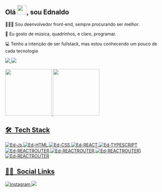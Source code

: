 ## Olá <img src="https://raw.githubusercontent.com/kaueMarques/kaueMarques/master/hi.gif" width="30px">, sou Ednaldo

👨🏽‍💻 Sou deenvolvedor front-end, sempre procurando ser melhor.

🎵 Eu gosto de música, quadrinhos, e claro, programar.

💻 Tenho a intenção de ser fullstack, mas estou conhecendo um pouco de cada tecnologia

<div>
  <a href="mailto:ednaldocordeiro2017@gmail.com">
    <img src="https://img.shields.io/badge/Gmail-D14836?style=for-the-badge&logo=gmail&logoColor=white"/> 
  </a>
  <a href="https://wa.me/5582999274196">
    <img src="https://img.shields.io/badge/WhatsApp-25D366?style=for-the-badge&logo=whatsapp&logoColor=white"/>
  </a>
</div>
<br>
<div>
  <a href="https://github.com/Ednaldo-byte">
  <img height="150em" src="https://github-readme-stats.vercel.app/api?username=ednaldocordeiro&show_icons=true&theme=github_dark&include_all_commits=true&count_private=true"/>
  <img height="150em" src="https://github-readme-stats.vercel.app/api/top-langs/?username=ednaldocordeiro&layout=compact&langs_count=7&theme=github_dark"/>
</div>
  
## 🛠 &nbsp;Tech Stack
<div>
  <img align="center" alt="Ed-Js" src="https://img.shields.io/badge/JavaScript-323330?style=for-the-badge&logo=javascript&logoColor=F7DF1E">
  <img align="center" alt="Ed-HTML" src="https://img.shields.io/badge/HTML5-E34F26?style=for-the-badge&logo=html5&logoColor=white">
  <img align="center" alt="Ed-CSS" src="https://img.shields.io/badge/CSS3-1572B6?style=for-the-badge&logo=css3&logoColor=white">
  <img align="center" alt="Ed-REACT"  src="https://img.shields.io/badge/React-20232A?style=for-the-badge&logo=react&logoColor=61DAFB">
  <img align="center" alt="Ed-TYPESCRIPT" src="https://img.shields.io/badge/TypeScript-007ACC?style=for-the-badge&logo=typescript&logoColor=white">
<!--   <img align="center" alt="Ed-GRAPHQL" src="https://img.shields.io/badge/GraphQL-F53997?style=for-the-badge&logo=GraphQL&logoColor=white"> -->
  <img align="center" alt="Ed-REACTROUTER" src="https://img.shields.io/badge/React_Router-CA4245?style=for-the-badge&logo=react-router&logoColor=white">
  <img align="center" alt="Ed-REACTROUTER" src="https://img.shields.io/badge/Prismic-fefefe?style=for-the-badge&logo=prismic&logoColor=5163BA">
  <img align="center" alt="Ed-REACTROUTER" src="https://img.shields.io/badge/nextjs-fafafa?style=for-the-badge&logo=next.js&logoColor=000">\
  <img align="center" alt="Ed-REACTROUTER" src="https://img.shields.io/badge/styled%20components-E4405F?style=for-the-badge&logo=styled%20components&logoColor=fff">
</div>

## :person_curly_hair: &nbsp;Social Links
  
  <div>
    <a href="https://instagram.com/ednaldo_cordeiro_" target="_blank">
      <img src="https://img.shields.io/badge/-Instagram-E4405F?style=for-the-badge&logo=instagram&logoColor=white" alt="instagram"/>
    </a>
    <a href="https://www.linkedin.com/mwlite/in/ednaldo-cordeiro-28018b1a6" target="_blank">
     <img src="https://img.shields.io/badge/LinkedIn-023e8a?style=for-the-badge&logo=linkedin&logoColor=white"/>
    </a>
  </div>
